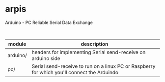 # arpis
Arduino - PC Reliable Serial Data Exchange

<br />

module | description
--- | ---
arduino/ | headers for implementing Serial send-receive on arduino side
pc/ | Serial send-receive to run on a linux PC or Raspberry for which you'll connect the Arduindo 

